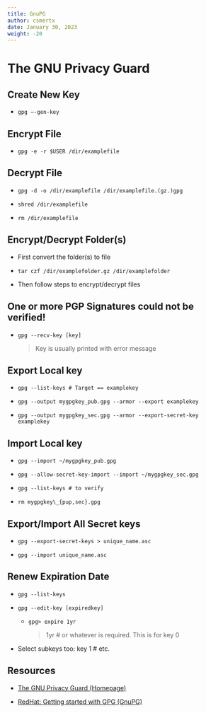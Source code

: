```yaml
---
title: GnuPG
author: csmertx
date: January 30, 2023
weight: -20
---
```


# The GNU Privacy Guard

## Create New Key

- ```gpg –-gen-key```

## Encrypt File

- ```gpg -e -r $USER /dir/examplefile```

## Decrypt File

- ```gpg -d -o /dir/examplefile /dir/examplefile.(gz.)gpg```

- ```shred /dir/examplefile```
- ```rm /dir/examplefile```

## Encrypt/Decrypt Folder(s)

- First convert the folder(s) to file

- ```tar czf /dir/examplefolder.gz /dir/examplefolder```

- Then follow steps to encrypt/decrypt files

## One or more PGP Signatures could not be verified!
- ```gpg --recv-key [key]```

    > Key is usually printed with error message

## Export Local key

- ```gpg --list-keys # Target == examplekey```

- ```gpg --output mygpgkey_pub.gpg --armor --export examplekey```

- ```gpg --output mygpgkey_sec.gpg --armor --export-secret-key examplekey```

## Import Local key

- ```gpg --import ~/mygpgkey_pub.gpg```

- ```gpg --allow-secret-key-import --import ~/mygpgkey_sec.gpg```

- ```gpg --list-keys # to verify```

- ```rm mygpgkey\_{pup,sec}.gpg```

## Export/Import All Secret keys

- ```gpg --export-secret-keys > unique_name.asc```

- ```gpg --import unique_name.asc```

## Renew Expiration Date

- ```gpg --list-keys```

- ```gpg --edit-key [expiredkey]```

    - ```gpg> expire 1yr```

        > 1yr # or whatever is required.  This is for key 0

- Select subkeys too: key 1 # etc.

## Resources

- [The GNU Privacy Guard (Homepage)](https://gnupg.org/)

- [RedHat: Getting started with GPG (GnuPG)](https://www.redhat.com/sysadmin/getting-started-gpg)